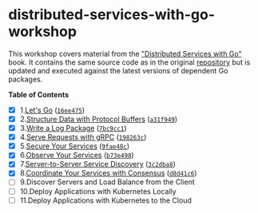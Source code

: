 # distributed-services-with-go-workshop

This workshop covers material from
the ["Distributed Services with Go"](https://www.amazon.ca/Distributed-Services-Go-Reliable-Maintainable/dp/1680507605)
book. It contains the same source code as in the original [repository](https://github.com/travisjeffery/proglog) 
but is updated and executed against the latest versions of dependent Go packages.

**Table of Contents**

- [X] 1.[Let's Go](/LetsGo) ([`16ee475`](https://github.com/igor-baiborodine/distributed-services-with-go-workshop/commit/16ee475f56930642ef5d8e9b44d866dc010b4c73))
- [X] 2.[Structure Data with Protocol Buffers](/StructureDataWithProtobuf) ([`a31f949`](https://github.com/igor-baiborodine/distributed-services-with-go-workshop/commit/a31f949476e53ad012d92ea2f2f45bd873ad5c71))
- [X] 3.[Write a Log Package](/WriteALogPackage) ([`7bc9cc1`](https://github.com/igor-baiborodine/distributed-services-with-go-workshop/commit/7bc9cc1da97b385626eac96064760421c93f8d8e))
- [X] 4.[Serve Requests with gRPC](/ServeRequestsWithgRPC) ([`198263c`](https://github.com/igor-baiborodine/distributed-services-with-go-workshop/commit/198263ca48841271406253c83189bbfd399996ba))
- [X] 5.[Secure Your Services](/SecureYourServices) ([`9fae48c`](https://github.com/igor-baiborodine/distributed-services-with-go-workshop/commit/9fae48cb95dc687704cd7b83ede88f4dc683b16a))
- [X] 6.[Observe Your Services](/ObserveYourServices) ([`b73e498`](https://github.com/igor-baiborodine/distributed-services-with-go-workshop/commit/b73e49880a489ab7e9ee6e917c9fd92785d8c5eb))
- [X] 7.[Server-to-Server Service Discovery](/ServerSideServiceDiscovery) ([`3c2dba8`](https://github.com/igor-baiborodine/distributed-services-with-go-workshop/commit/3c2dba8f20fa87a958d79aa4e24a89b23038c35d))
- [X] 8.[Coordinate Your Services with Consensus](/CoordinateWithConsensus) ([`d8d41c6`](https://github.com/igor-baiborodine/distributed-services-with-go-workshop/commit/d8d41c6bece34b10f5fbb5f61a0b9a1c557f647a))
- [ ] 9.Discover Servers and Load Balance from the Client
- [ ] 10.Deploy Applications with Kubernetes Locally
- [ ] 11.Deploy Applications with Kubernetes to the Cloud
